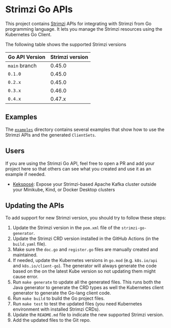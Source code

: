 # Strimzi Go APIs

This project contains [Strimzi](https://strimzi.io) APIs for integrating with Strimzi from Go programming language.
It lets you manage the Strimzi resources using the Kubernetes Go Client.

The following table shows the supported Strimzi versions

| Go API Version | Strimzi version |
|----------------|-----------------|
| `main` branch  | 0.45.0          |
| `0.1.0`        | 0.45.0          |
| `0.2.x`        | 0.45.0          |
| `0.3.x`        | 0.46.0          |
| `0.4.x`        | 0.47.x          |

## Examples

The [`examples`](./examples) directory contains several examples that show how to use the Strimzi APIs and the generated `ClientSets`.

## Users

If you are using the Strimzi Go API, feel free to open a PR and add your project here so that others can see what you created and use it as an example if needed.

* [Keksposé](https://github.com/scholzj/kekspose): Expose your Strimzi-based Apache Kafka cluster outside your Minikube, Kind, or Docker Desktop clusters

## Updating the APIs

To add support for new Strimzi version, you should try to follow these steps:

1. Update the Strimzi version in the `pom.xml` file of the `strimzi-go-generator`.
2. Update the Strimzi CRD version installed in the GitHub Actions (in the `build.yaml` file).
3. Make sure the `doc.go` and `register.go` files are manually created and maintained.
4. If needed, update the Kubernetes versions in `go.mod` (e.g. `k8s.io/api` and `k8s.io/client-go`).
   The generator will always generate the code based on the on the latest Kube version so not updating them might cause error.
5. Run `make generate` to update all the generated files. 
   This runs both the Java generator to generate the CRD types as well the Kubernetes client generator to generate the Go-lang client code.
6. Run `make build` to build the Go project files.
7. Run `make test` to test the updated files (you need Kubernetes environment with installed Strimzi CRDs).
8. Update the `README.md` file to indicate the new supported Strimzi version.
9. Add the updated files to the Git repo.
